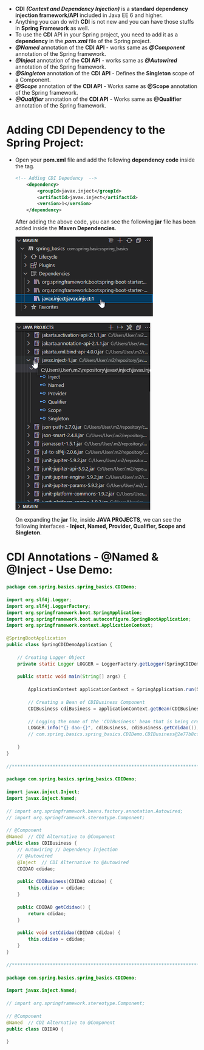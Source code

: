 - **CDI** ***(Context and Dependency Injection)*** is a **standard dependency injection framework/API** included in Java EE 6 and higher.
- Anything you can do with **CDI** is not new and you can have those stuffs in **Spring Framework** as well.
- To use the **CDI** API in your Spring project, you need to add it as a **dependency** in the ***pom.xml*** file of the Spring project.
- ***@Named*** annotation of the **CDI API** - works same as ***@Component*** annotation of the Spring framework.
- ***@Inject*** annotation of the **CDI API** - works same as ***@Autowired*** annotation of the Spring framework.
- ***@Singleton*** annotation of the **CDI API** - Defines the **Singleton** scope of a Component.
- ***@Scope*** annotation of the **CDI API** - Works same as **@Scope** annotation of the Spring framework.
- ***@Qualifier*** annotation of the **CDI API** - Works same as **@Qualifier** annotation of the Spring framework.

# Adding CDI Dependency to the Spring Project:

- Open your **pom.xml** file and add the following **dependency code** inside the <dependencies> tag.

    ```xml
    <!-- Adding CDI Depedency  -->
		<dependency>
			<groupId>javax.inject</groupId>
			<artifactId>javax.inject</artifactId>
			<version>1</version>
		</dependency>
    ```

    After adding the above code, you can see the following **jar** file has been added inside the **Maven Dependencies**.

    ![](imgfiles\chap20\2023-03-14-15-22-24.png) 

    ![](imgfiles\chap20\2023-03-14-15-24-59.png)

    On expanding the **jar** file, inside **JAVA PROJECTS**, we can see the following interfaces - **Inject, Named, Provider, Qualifier, Scope and Singleton**.

# CDI Annotations - @Named & @Inject - Use Demo:

```java
package com.spring.basics.spring_basics.CDIDemo;

import org.slf4j.Logger;
import org.slf4j.LoggerFactory;
import org.springframework.boot.SpringApplication;
import org.springframework.boot.autoconfigure.SpringBootApplication;
import org.springframework.context.ApplicationContext;

@SpringBootApplication
public class SpringCDIDemoApplication {

    // Creating Logger Object
    private static Logger LOGGER = LoggerFactory.getLogger(SpringCDIDemoApplication.class);

    public static void main(String[] args) {

        ApplicationContext applicationContext = SpringApplication.run(SpringCDIDemoApplication.class, args);

        // Creating a Bean of CDIBusiness Component
        CDIBusiness cdiBusiness = applicationContext.getBean(CDIBusiness.class);

        // Logging the name of the 'CDIBusiness' bean that is being created + the name of the 'CDIDAO' dependency bean that is being created inside the 'CDIBusiness' bean. 
        LOGGER.info("{} dao-{}", cdiBusiness, cdiBusiness.getCdidao());
        // com.spring.basics.spring_basics.CDIDemo.CDIBusiness@2e77b8cf dao-com.spring.basics.spring_basics.CDIDemo.CDIDAO@2c4ca0f9

    }
}

//***********************************************************************************************

package com.spring.basics.spring_basics.CDIDemo;

import javax.inject.Inject;
import javax.inject.Named;

// import org.springframework.beans.factory.annotation.Autowired;
// import org.springframework.stereotype.Component;

// @Component
@Named  // CDI Alternative to @Component
public class CDIBusiness {
    // Autowiring // Dependency Injection
    // @Autowired
    @Inject  // CDI Alternative to @Autowired
    CDIDAO cdidao;

    public CDIBusiness(CDIDAO cdidao) {
        this.cdidao = cdidao;
    }

    public CDIDAO getCdidao() {
        return cdidao;
    }

    public void setCdidao(CDIDAO cdidao) {
        this.cdidao = cdidao;
    }
}

//*******************************************************************************************

package com.spring.basics.spring_basics.CDIDemo;

import javax.inject.Named;

// import org.springframework.stereotype.Component;

// @Component
@Named  // CDI Alternative to @Component
public class CDIDAO {
    
}
```
